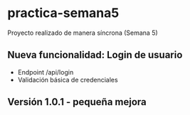 # practica-semana5
Proyecto realizado de manera síncrona (Semana 5)
## Nueva funcionalidad: Login de usuario
- Endpoint /api/login
- Validación básica de credenciales
## Versión 1.0.1 - pequeña mejora